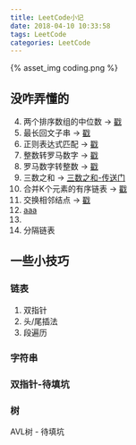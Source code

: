 ```yaml
---
title: LeetCode小记
date: 2018-04-10 10:33:58
tags: LeetCode
categories: LeetCode
---
```


{% asset_img coding.png %}

## 没咋弄懂的
4. 两个排序数组的中位数 → [戳](https://leetcode-cn.com/problems/median-of-two-sorted-arrays/description/)
5. 最长回文子串 → [戳](https://leetcode-cn.com/problems/longest-palindromic-substring/description/)
10. 正则表达式匹配 → [戳](https://leetcode-cn.com/problems/regular-expression-matching/description/)
12. 整数转罗马数字 → [戳](https://leetcode-cn.com/problems/integer-to-roman/description/)
13. 罗马数字转整数 → [戳](https://leetcode-cn.com/problems/roman-to-integer/description/)
15. 三数之和 → [三数之和-传送门](https://rosevil1874.github.io/2018/04/05/1.%E4%B8%A4%E6%95%B0%E4%B9%8B%E5%92%8C/#more)
23. 合并K个元素的有序链表 → [戳](https://leetcode-cn.com/problems/merge-k-sorted-lists/description/)
24. 交换相邻结点 → [戳](https://leetcode-cn.com/problems/swap-nodes-in-pairs/description/)
25. [aaa](https://rosevil1874.github.io/2018/04/05/25.每k个一组翻转链表/#more)
82.
86. 分隔链表

## 一些小技巧
### 链表
1. 双指针
2. 头/尾插法
3. 段遍历

### 字符串

### 双指针-待填坑

### 树
AVL树 - 待填坑
